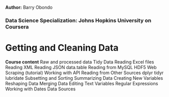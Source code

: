 
**Author:** Barry Obondo
### Data Science Specialization: Johns Hopkins University on Coursera
# Getting and Cleaning Data

**Course content**
Raw and processed data
Tidy Data
Reading Excel files
Reading XML
Reading JSON
data.table
Reading from MySQL
HDF5
Web Scraping (tutorial)
Working with API
Reading from Other Sources
dplyr
tidyr
lubridate
Subsetting and Sorting
Summarizing Data
Creating New Variables
Reshaping Data
Merging Data
Editing Text Variables
Regular Expressions
Working with Dates
Data Sources
